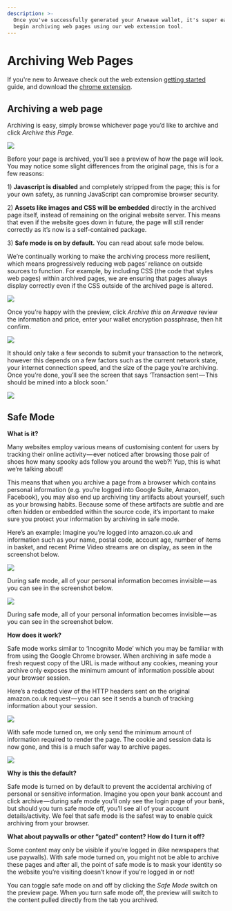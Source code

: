 ```yaml
---
description: >-
  Once you've successfully generated your Arweave wallet, it's super easy to
  begin archiving web pages using our web extension tool.
---
```


# Archiving Web Pages

  
If you're new to Arweave check out the web extension [getting started](../wallets/arweave-web-extension-wallet.md) guide, and download the [chrome extension](https://chrome.google.com/webstore/detail/arweave/iplppiggblloelhoglpmkmbinggcaaoc).

## Archiving a web page

Archiving is easy, simply browse whichever page you’d like to archive and click _Archive this Page_.

![](../.gitbook/assets/archiving-1.png)

Before your page is archived, you’ll see a preview of how the page will look. You may notice some slight differences from the original page, this is for a few reasons:

1\) **Javascript is disabled** and completely stripped from the page; this is for your own safety, as running JavaScript can compromise browser security.

2\) **Assets like images and CSS will be embedded** directly in the archived page itself, instead of remaining on the original website server. This means that even if the website goes down in future, the page will still render correctly as it’s now is a self-contained package.

3\) **Safe mode is on by default.** You can read about safe mode below.

We’re continually working to make the archiving process more resilient, which means progressively reducing web pages’ reliance on outside sources to function. For example, by including CSS \(the code that styles web pages\) within archived pages, we are ensuring that pages always display correctly even if the CSS outside of the archived page is altered.

![](../.gitbook/assets/archiving-2.png)

Once you’re happy with the preview, click _Archive this on Arweave_ review the information and price, enter your wallet encryption passphrase, then hit confirm.

![](../.gitbook/assets/archive-3.png)

It should only take a few seconds to submit your transaction to the network, however this depends on a few factors such as the current network state, your internet connection speed, and the size of the page you’re archiving. Once you’re done, you’ll see the screen that says ‘Transaction sent — This should be mined into a block soon.’

![](../.gitbook/assets/archiving-4.png)

## Safe Mode

**What is it?**

Many websites employ various means of customising content for users by tracking their online activity — ever noticed after browsing those pair of shoes how many spooky ads follow you around the web?! Yup, this is what we’re talking about!

This means that when you archive a page from a browser which contains personal information \(e.g. you’re logged into Google Suite, Amazon, Facebook\), you may also end up archiving tiny artifacts about yourself, such as your browsing habits. Because some of these artifacts are subtle and are often hidden or embedded within the source code, it’s important to make sure you protect your information by archiving in safe mode.

Here’s an example: Imagine you’re logged into amazon.co.uk and information such as your name, postal code, account age, number of items in basket, and recent Prime Video streams are on display, as seen in the screenshot below.

![](../.gitbook/assets/safe-mode.png)

During safe mode, all of your personal information becomes invisible — as you can see in the screenshot below.

![](../.gitbook/assets/safe-ode-2.png)

During safe mode, all of your personal information becomes invisible — as you can see in the screenshot below.

**How does it work?**

Safe mode works similar to ‘Incognito Mode’ which you may be familiar with from using the Google Chrome browser. When archiving in safe mode a fresh request copy of the URL is made without any cookies, meaning your archive only exposes the minimum amount of information possible about your browser session.

Here’s a redacted view of the HTTP headers sent on the original amazon.co.uk request — you can see it sends a bunch of tracking information about your session.

![](../.gitbook/assets/safe-mode-3.png)

With safe mode turned on, we only send the minimum amount of information required to render the page. The cookie and session data is now gone, and this is a much safer way to archive pages.

![](../.gitbook/assets/safe-mode-4.png)

**Why is this the default?**

Safe mode is turned on by default to prevent the accidental archiving of personal or sensitive information. Imagine you open your bank account and click archive — during safe mode you’ll only see the login page of your bank, but should you turn safe mode off, you’ll see all of your account details/activity. We feel that safe mode is the safest way to enable quick archiving from your browser.

**What about paywalls or other “gated” content? How do I turn it off?**

Some content may only be visible if you’re logged in \(like newspapers that use paywalls\). With safe mode turned on, you might not be able to archive these pages and after all, the point of safe mode is to mask your identity so the website you’re visiting doesn’t know if you’re logged in or not!

You can toggle safe mode on and off by clicking the _Safe Mode_ switch on the preview page. When you turn safe mode off, the preview will switch to the content pulled directly from the tab you archived.

